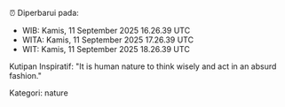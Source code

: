 ⏰ Diperbarui pada:
- WIB: Kamis, 11 September 2025 16.26.39 UTC
- WITA: Kamis, 11 September 2025 17.26.39 UTC
- WIT: Kamis, 11 September 2025 18.26.39 UTC

Kutipan Inspiratif:
"It is human nature to think wisely and act in an absurd fashion."


Kategori: nature

